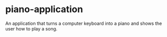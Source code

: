 # piano-application
An application that turns a computer keyboard into a piano and shows the user how to play a song.
